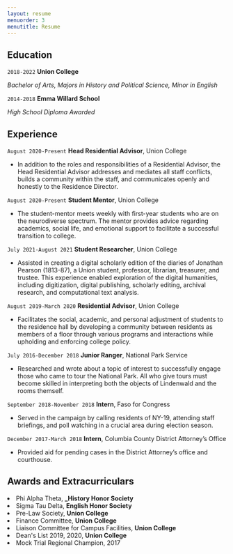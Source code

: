 ```yaml
---
layout: resume
menuorder: 3
menutitle: Resume
---
```


## Education

`2018-2022`
__Union College__

_Bachelor of Arts, Majors in History and Political Science, Minor in English_

`2014-2018`
__Emma Willard School__

_High School Diploma Awarded_ 

<!-- A list is also available [online](https://scholar.google.co.uk/citations?user=LTOTl0YAAAAJ) -->

## Experience 

`August 2020-Present`
__Head Residential Advisor__, Union College

- In addition to the roles and responsibilities of a Residential Advisor, the Head Residential Advisor addresses and mediates all staff conflicts, builds a community within the staff, and communicates openly and honestly to the Residence Director.

`August 2020-Present`
__Student Mentor__, Union College

- The student-mentor meets weekly with first-year students who are on the neurodiverse spectrum.  The mentor provides advice regarding academics, social life, and emotional support to facilitate a successful transition to college.


`July 2021-August 2021`
__Student Researcher__, Union College 

- Assisted in creating a digital scholarly edition of the diaries of Jonathan Pearson (1813-87), a Union student, professor, librarian, treasurer, and trustee.  This experience enabled exploration of the digital humanities, including digitization, digital publishing, scholarly editing, archival research, and computational text analysis.

`August 2019-March 2020`
__Residential Advisor__, Union College

- Facilitates the social, academic, and personal adjustment of students to the residence hall by developing a community between residents as members of a floor through various programs and interactions while upholding and enforcing college policy.

`July 2016-December 2018`
__Junior Ranger__, National Park Service

- Researched and wrote about a topic of interest to successfully engage those who came to tour the National Park.  All who give tours must become skilled in interpreting both the objects of Lindenwald and the rooms themself.  

`September 2018-November 2018`
__Intern__, Faso for Congress

- Served in the campaign by calling residents of NY-19, attending staff briefings, and poll watching in a crucial area during election season. 

`December 2017-March 2018`
__Intern__, Columbia County District Attorney’s Office

- Provided aid for pending cases in the District Attorney’s office and courthouse.

## Awards and Extracurriculars 

 <li> Phi Alpha Theta, <b>_History Honor Society</b> </li>
 <li> Sigma Tau Delta, <b>English Honor Society</b> </li>
 <li> Pre-Law Society, <b>Union College</b> </li>
 <li> Finance Committee, <b>Union College</b> </li>
 <li> Liaison Committee for Campus Facilities, <b>Union College</b> </li>
 <li> Dean's List 2019, 2020, <b>Union College</b> </li>
 <li> Mock Trial Regional Champion, 2017 </li>

<!-- ### Footer

Last updated: May 2013 -->


